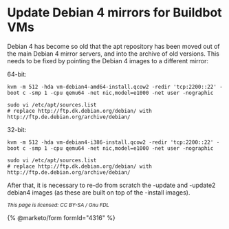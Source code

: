 
# Update Debian 4 mirrors for Buildbot VMs

Debian 4 has become so old that the apt repository has been moved out of the
main Debian 4 mirror servers, and into the archive of old versions. This needs
to be fixed by pointing the Debian 4 images to a different mirror:


64-bit:


```
kvm -m 512 -hda vm-debian4-amd64-install.qcow2 -redir 'tcp:2200::22' -boot c -smp 1 -cpu qemu64 -net nic,model=e1000 -net user -nographic

sudo vi /etc/apt/sources.list
# replace http://ftp.dk.debian.org/debian/ with http://ftp.de.debian.org/archive/debian/
```

32-bit:


```
kvm -m 512 -hda vm-debian4-i386-install.qcow2 -redir 'tcp:2200::22' -boot c -smp 1 -cpu qemu64 -net nic,model=e1000 -net user -nographic

sudo vi /etc/apt/sources.list
# replace http://ftp.dk.debian.org/debian/ with http://ftp.de.debian.org/archive/debian/
```

After that, it is necessary to re-do from scratch the -update and -update2
debian4 images (as these are built on top of the -install images).


<sub>_This page is licensed: CC BY-SA / Gnu FDL_</sub>


{% @marketo/form formId="4316" %}
